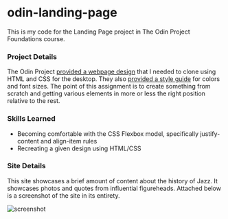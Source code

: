 # odin-landing-page
This is my code for the Landing Page project in The Odin Project Foundations course. 

### Project Details
The Odin Project [provided a webpage design](https://cdn.statically.io/gh/TheOdinProject/curriculum/main/foundations/html_css/project/odin-project.png) that I needed to clone using HTML and CSS for the desktop. They also [provided a style guide](https://cdn.statically.io/gh/TheOdinProject/curriculum/main/foundations/html_css/project/colors_and_stuff.png) for colors and font sizes. The point of this assignment is to create something from scratch and getting various elements in more or less the right position relative to the rest.

### Skills Learned
- Becoming comfortable with the CSS Flexbox model, specifically justify-content and align-item rules
- Recreating a given design using HTML/CSS

### Site Details

This site showcases a brief amount of content about the history of Jazz. It showcases photos and quotes from influential figureheads. Attached below is a screenshot of the site in its entirety.

![screenshot](https://user-images.githubusercontent.com/36455966/173261176-781a6cd2-0c89-40ef-a68c-88b0cfb418d3.PNG)
